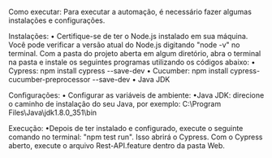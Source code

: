 Como executar:
    Para executar a automação, é necessário fazer algumas instalações e configurações.

Instalações:
    • Certifique-se de ter o Node.js instalado em sua máquina. Você pode verificar a versão atual do Node.js digitando "node -v" no terminal.
    Com a pasta do projeto aberta em algum diretório, abra o terminal na pasta e instale os seguintes programas utilizando os códigos abaixo:
        • Cypress: npm install cypress --save-dev
        • Cucumber: npm install cypress-cucumber-preprocessor --save-dev
    • Java JDK


Configurações:
    • Configurar as variáveis de ambiente:
        •Java JDK: direcione o caminho de instalação do seu Java, por exemplo: C:\Program Files\Java\jdk1.8.0_351\bin


Execução:
    •Depois de ter instalado e configurado, execute o seguinte comando no terminal: "npm test run". Isso abrirá o Cypress. Com o Cypress aberto, execute o arquivo Rest-API.feature dentro da pasta Web.